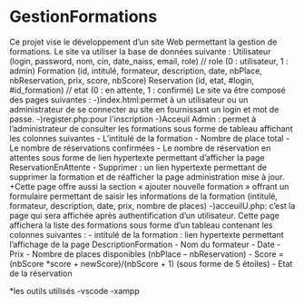 # GestionFormations
Ce projet vise le développement d’un site Web permettant la gestion de formations. Le site va utiliser
la base de données suivante :
Utilisateur (login, password, nom, cin, date_naiss, email, role) // role (0 : utilisateur, 1 : admin)
Formation (id, intitulé, formateur, description, date, nbPlace, nbReservation, prix, score, nbScore)
Reservation (id, etat, #login, #id_formation) // etat (0 : en attente, 1 : confirmé)
Le site va être composé des pages suivantes :
	-)index.html:permet à un utilisateur ou un administrateur de se connecter au site en
         fournissant un login et mot de passe.
	-)register.php:pour l'inscription
	-)Acceuil Admin : permet à l’administrateur de consulter les formations sous forme de tableau
	affichant les colonnes suivantes
		- L’intitulé de la formation
		- Nombre de place total
		- Le nombre de réservations confirmées
		- Le nombre de réservation en attentes sous forme de lien hypertexte permettant d’afficher la
			page ReservationEnAttente
		- Supprimer : un lien hypertexte permettant de supprimer la formation et de réafficher la page
			administration mise à jour.
		+Cette page offre aussi la section « ajouter nouvelle formation » offrant un formulaire permettant de
		saisir les informations de la formation (intitulé, formateur, description, date, prix, nombre de places)
	-)acceuilU.php: c’est la page qui sera affichée après authentification d’un utilisateur. Cette page affichera la
		liste des formations sous forme d’un tableau contenant les colonnes suivantes :
			- intitulé de la formation : lien hypertexte permettant l’affichage de la page DescriptionFormation
			- Nom du formateur
			- Date
			- Prix
			- Nombre de places disponibles (nbPlace – nbReservation)
			- Score  = (nbScore *score + newScore)/(nbScore + 1) (sous forme de 5 étoiles)
			- Etat de la réservation

*les outils utilisés
	-vscode
	-xampp
		